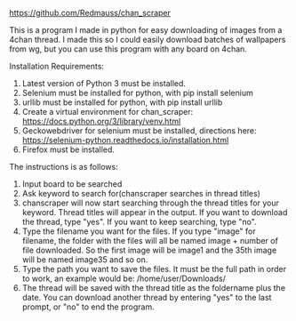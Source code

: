 https://github.com/Redmauss/chan_scraper

This is a program I made in python for easy downloading of images from a 4chan thread.  I made this so I could easily download batches of wallpapers from wg, but you can use this program with any board on 4chan. 

Installation Requirements:
1. Latest version of Python 3 must be installed. 
2. Selenium must be installed for python, with pip install selenium
3. urllib must be installed for python, with pip install urllib
4. Create a virtual environment for chan_scraper: 
https://docs.python.org/3/library/venv.html
5. Geckowebdriver for selenium must be installed, directions here:
https://selenium-python.readthedocs.io/installation.html
6. Firefox must be installed. 

The instructions is as follows:
1. Input board to be searched
2. Ask keyword to search for(chanscraper searches in thread titles)
3. chanscraper will now start searching through the thread titles for your keyword.  Thread titles will appear in the output.  If you want to download the thread, type "yes".  If you want to keep searching, type "no". 
4. Type the filename you want for the files.  If you type "image" for filename, the folder with the files will all be named image + number of file downloaded.  So the first image will be image1 and the 35th image will be named image35 and so on.  
5. Type the path you want to save the files.  It must be the full path in order to work, an example would be:
/home/user/Downloads/
6. The thread will be saved with the thread title as the foldername plus the date.  You can download another thread by entering "yes" to the last prompt, or "no" to end the program. 
